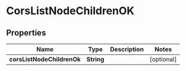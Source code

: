 # CorsListNodeChildrenOK

## Properties

| Name                       | Type       | Description | Notes      |
| -------------------------- | ---------- | ----------- | ---------- |
| **corsListNodeChildrenOk** | **String** |             | [optional] |
